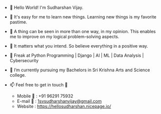 - 👋 Hello World! I'm Sudharshan Vijay. 
- 🧠 It's easy for me to learn new things. Learning new things is my favorite pastime.
- 🤔 A thing can be seen in more than one way, in my opinion. This enables me to improve on my logical problem-solving aspects.
- 🌟 It matters what you intend. So believe everything in a positive way.

- 👀 Freak at Python Programming | Django | AI | ML | Data Analysis | Cybersecurity 
- 🌱 I’m currently pursuing my Bachelors in Sri Krishna Arts and Science college.
- 📫 Feel free to get in touch 🥰 
  - Mobile 📱 : +91 96291 75932 
  - E-mail 📧 : 1svsudharshanvijay@gmail.com
  - Website : https://hellosudharshan.nicepage.io/
